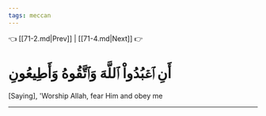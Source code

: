```yaml
---
tags: meccan
---
```


👈 [[71-2.md|Prev]] | [[71-4.md|Next]] 👉

# أَنِ ٱعۡبُدُواْ ٱللَّهَ وَٱتَّقُوهُ وَأَطِيعُونِ

[Saying], 'Worship Allah, fear Him and obey me

---

